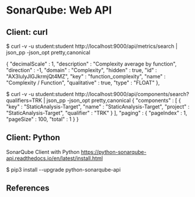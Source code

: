 # SonarQube: Web API


## Client: curl

$ curl -v -u student:student http://localhost:9000/api/metrics/search | json_pp -json_opt pretty,canonical

{
    "decimalScale" : 1,
    "description" : "Complexity average by function",
    "direction" : -1,
    "domain" : "Complexity",
    "hidden" : true,
    "id" : "AX3IulyJlGJkrmjQt4MZ",
    "key" : "function_complexity",
    "name" : "Complexity / Function",
    "qualitative" : true,
    "type" : "FLOAT"
},


$ curl -v -u student:student http://localhost:9000/api/components/search?qualifiers=TRK | json_pp -json_opt pretty,canonical
{
    "components" : [
        {
            "key" : "StaticAnalysis-Target",
            "name" : "StaticAnalysis-Target",
            "project" : "StaticAnalysis-Target",
            "qualifier" : "TRK"
        }
    ],
    "paging" : {
        "pageIndex" : 1,
        "pageSize" : 100,
        "total" : 1
    }
}


## Client: Python 

SonarQube Client with Python
https://python-sonarqube-api.readthedocs.io/en/latest/install.html

$ pip3 install --upgrade python-sonarqube-api


## References
